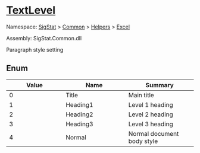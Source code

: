 # [TextLevel](./TextLevel.md)
Namespace: [SigStat]() > [Common](./../../README.md) > [Helpers](./../README.md) > [Excel](./README.md)

Assembly: SigStat.Common.dll


Paragraph style setting

##	Enum

| Value<img width=200> | Name<img width=200> | Summary<img width=200> | 
| --- | --- | --- | 
| 0| Title| Main title| <br>
| 1| Heading1| Level 1 heading| <br>
| 2| Heading2| Level 2 heading| <br>
| 3| Heading3| Level 3 heading| <br>
| 4| Normal| Normal document body style| <br>



